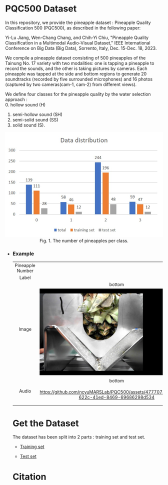 # PQC500 Dataset
In this repository, we provide the pineapple dataset : Pineapple Quality Classification 500 (PQC500), as described in the following paper:

Yi-Lu Jiang, Wen-Chang Chang, and Chih-Yi Chiu, "Pineapple Quality Classification in a Multimodal Audio-Visual Dataset," IEEE International Conference on Big Data (Big Data), Sorrento, Italy, Dec. 15-Dec. 18, 2023.

We compile a pineapple dataset consisting of 500 pineapples of the Tainung No. 17 variety with two modalities: one is tapping a pineapple to record the sounds, and the other is taking pictures by cameras. Each pineapple was tapped at the side and bottom regions to generate 20 soundtracks (recorded by five surrounded microphones) and 16 photos (captured by two cameras(cam-1, cam-2) from different views).

We define four classes for the pineapple quality by the water selection approach : <br>
0. hollow sound (H)
1. semi-hollow sound (SH)
2. semi-solid sound (SS)
3. solid sound (S).

<div align="center">
  <img src=figures/Data_distribution.jpg><br>
  Fig. 1. The number of pineapples per class.
</div>

* ### Example
  <table>
  <tr>
    <td align="center" valign="center">Pineapple Number</td>
    <td colspan="2" align="center" valign="center">0001</td>
  </tr>
  <tr>
    <td align="center" valign="center">Label</td>
    <td colspan="2" align="center" valign="center">H(0)</td>
  </tr>
  <tr>
    <td rowspan="2" align="center" valign="center">Image</td>
    <td align="center" valign="center">bottom</td>
    <td align="center" valign="center">side</td>   
  </tr>
  <tr>
     <td align="center" valign="center"><img src=figures/bottom.JPG></td>
     <td align="center" valign="center"><img src=figures/side.JPG></td>
  </tr>
  <tr>
     <td rowspan="2" align="center" valign="center">Audio</td>
     <td align="center" valign="center">bottom</td>
     <td align="center" valign="center">side</td>
  </tr>
  <tr>
     <td align="center" valign="center">
        
  https://github.com/ncyuMARSLab/PQC500/assets/47770780/0a3f3676-622c-41ed-8469-69686298d534
  
     </td>
     <td align="center" valign="center">
        
  https://github.com/ncyuMARSLab/PQC500/assets/47770780/f07dced4-ea39-4d99-b636-a6bfad59c516
  
     </td>
  </tr>
</table>

# Get the Dataset
The dataset has been split into 2 parts : training set and test set.
* [Training set](https://drive.google.com/drive/folders/139WZZxhfqy4RucsbOBUVxgkyaTGmkSYS?usp=sharing)

* [Test set](https://drive.google.com/drive/folders/1h5Zgut1VToTHIdTU-c7JzuwNUVh21DDa?usp=sharing)

# Citation
